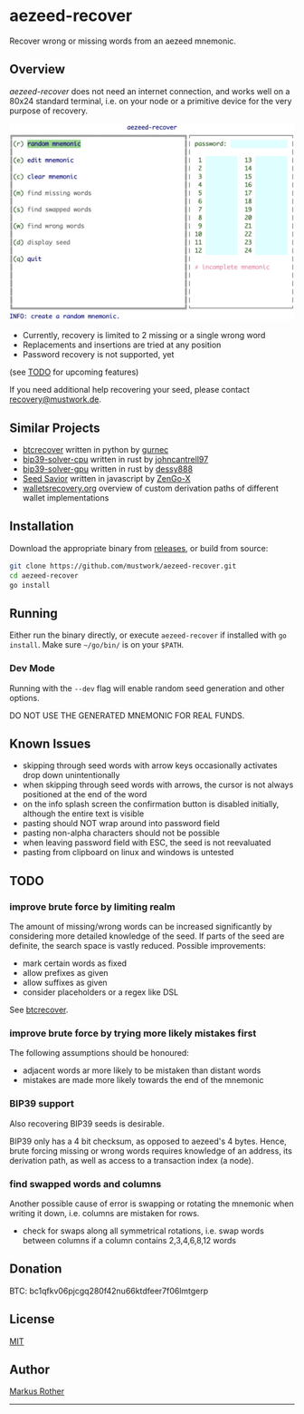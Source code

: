 # aezeed-recover

Recover wrong or missing words from an aezeed mnemonic.

## Overview

_aezeed-recover_ does not need an internet connection, and works well on a
80x24 standard terminal, i.e. on your node or a primitive device for the very
purpose of recovery.

<img alt="demo" src="/doc/demo.gif?raw=true" width="520px"/>

+ Currently, recovery is limited to 2 missing or a single wrong word
+ Replacements and insertions are tried at any position
+ Password recovery is not supported, yet

(see [TODO](#todo) for upcoming features)

If you need additional help recovering your seed, please
contact [recovery@mustwork.de](mailto:recovery@mustwork.de).

## Similar Projects

+ [btcrecover](https://github.com/gurnec/btcrecover/) written in python
  by [gurnec](https://github.com/gurnec)
+ [bip39-solver-cpu](https://github.com/johncantrell97/bip39-solver-cpu) written
  in rust by [johncantrell97](https://github.com/johncantrell97)
+ [bip39-solver-gpu](https://github.com/dessy888/bip39-solver-gpu) written in
  rust by [dessy888](https://github.com/dessy888)
+ [Seed Savior](https://github.com/ZenGo-X/mnemonic-recovery) written in
  javascript by [ZenGo-X](https://github.com/ZenGo-X)
+ [walletsrecovery.org](https://walletsrecovery.org/) overview of
  custom derivation paths of different wallet implementations

## Installation

Download the appropriate binary
from [releases](https://github.com/mustwork/aezeed-recover/releases), or build
from source:

```sh
git clone https://github.com/mustwork/aezeed-recover.git
cd aezeed-recover
go install
```

## Running

Either run the binary directly, or execute `aezeed-recover` if installed
with `go install`. Make sure `~/go/bin/` is on your `$PATH`.

### Dev Mode

Running with the `--dev` flag will enable random seed generation and other
options.

DO NOT USE THE GENERATED MNEMONIC FOR REAL FUNDS.

## Known Issues

+ skipping through seed words with arrow keys occasionally activates drop down
  unintentionally
+ when skipping through seed words with arrows, the cursor is not always
  positioned at the end of the word
+ on the info splash screen the confirmation button is disabled initially,
  although the entire text is visible
+ pasting should NOT wrap around into password field
+ pasting non-alpha characters should not be possible
+ when leaving password field with ESC, the seed is not reevaluated
+ pasting from clipboard on linux and windows is untested

## TODO

### improve brute force by limiting realm

The amount of missing/wrong words can be increased significantly by considering
more detailed knowledge of the seed. If parts of the seed are definite, the
search space is vastly reduced. Possible improvements:

+ mark certain words as fixed
+ allow prefixes as given
+ allow suffixes as given
+ consider placeholders or a regex like DSL

See [btcrecover](https://github.com/gurnec/btcrecover/).

### improve brute force by trying more likely mistakes first

The following assumptions should be honoured:

+ adjacent words ar more likely to be mistaken than distant words
+ mistakes are made more likely towards the end of the mnemonic

### BIP39 support

Also recovering BIP39 seeds is desirable.

BIP39 only has a 4 bit checksum, as opposed to aezeed's 4 bytes. Hence, brute
forcing missing or wrong words requires knowledge of an address, its derivation
path, as well as access to a transaction index (a node).

### find swapped words and columns

Another possible cause of error is swapping or rotating the mnemonic when
writing it down, i.e. columns are mistaken for rows.

+ check for swaps along all symmetrical rotations, i.e. swap words between
  columns if a column contains 2,3,4,6,8,12 words

## Donation

BTC: bc1qfkv06pjcgq280f42nu66ktdfeer7f06lmtgerp

## License

[MIT](./LICENSE.md)

## Author

[Markus Rother](markus.rother@mustwork.de)

---
